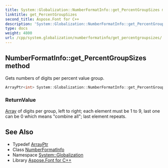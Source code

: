 ```yaml
---
title: System::Globalization::NumberFormatInfo::get_PercentGroupSizes method
linktitle: get_PercentGroupSizes
second_title: Aspose.Font for C++
description: 'System::Globalization::NumberFormatInfo::get_PercentGroupSizes method. Gets numbers of digits per percent value group in C++.'
type: docs
weight: 4800
url: /cpp/system.globalization/numberformatinfo/get_percentgroupsizes/
---
```

## NumberFormatInfo::get_PercentGroupSizes method


Gets numbers of digits per percent value group.

```cpp
ArrayPtr<int> System::Globalization::NumberFormatInfo::get_PercentGroupSizes() const
```


### ReturnValue

[Array](../../../system/array/) of digits per group, left to right; each element must be 1 to 9, last one can be 0 which means "combine all"; last element repeats.

## See Also

* Typedef [ArrayPtr](../../../system/arrayptr/)
* Class [NumberFormatInfo](../)
* Namespace [System::Globalization](../../)
* Library [Aspose.Font for C++](../../../)
